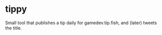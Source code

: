 tippy
=====

Small tool that publishes a tip daily for gamedev.tip.fish, and (later) tweets the title.
